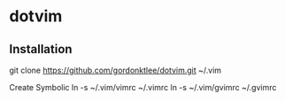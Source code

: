 # dotvim

## Installation
git clone https://github.com/gordonktlee/dotvim.git ~/.vim

Create Symbolic 
    ln -s ~/.vim/vimrc ~/.vimrc
    ln -s ~/.vim/gvimrc ~/.gvimrc


